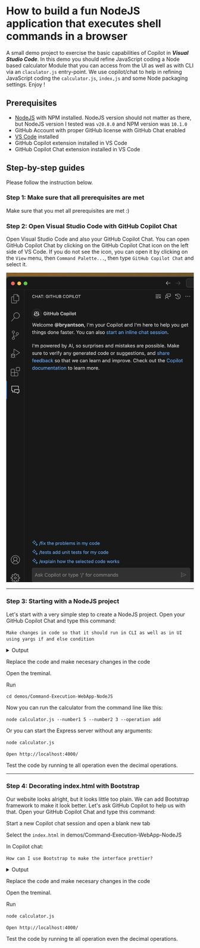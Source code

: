 # How to build a fun NodeJS application that executes shell commands in a browser

A small demo project to exercise the basic capabilities of Copilot in ***Visual Studio Code***. In this demo you should refine JavaScript coding a Node based calculator Module that you can access from the UI as well as with CLI via an `claculator.js` entry-point. We use copilot/chat to help in refining JavaScript coding the `calculator.js`, `index,js` and some Node packaging settings. Enjoy !

## Prerequisites

- [NodeJS](https://nodejs.org/en/download/) with NPM installed. NodeJS version should not matter as there, but NodeJS version I tested was `v20.8.0` and NPM version was `10.1.0`
- GitHub Account with proper GitHub license with GitHub Chat enabled
- [VS Code](https://code.visualstudio.com/download) installed
- GitHub Copilot extension installed in VS Code
- GitHub Copilot Chat extension installed in VS Code

## Step-by-step guides

Please follow the instruction below.

### Step 1: Make sure that all prerequisites are met

Make sure that you met all prerequisites are met :) 

### Step 2: Open Visual Studio Code with GitHub Copilot Chat

Open Visual Studio Code and also your GitHub Copilot Chat. You can open GitHub Copilot Chat by clicking on the GitHub Copilot Chat icon on the left side of VS Code. If you do not see the icon, you can open it by clicking on the `View` menu, then `Command Palette...`, then type `GitHub Copilot Chat` and select it.

![GitHub Copilot Chat](./images/0_CopilotChatOpen.jpg)

---
### Step 3: Starting with a NodeJS project

Let's start with a very simple step to create a NodeJS project. Open your GitHub Copilot Chat and type this command:

`Make changes in code so that it should run in CLI as well as in UI using yargs if and else condition`

  <details><summary>Output</summary> <p>

```
const express = require('express');
const bodyParser = require('body-parser');
const yargs = require('yargs');
const app = express();
const port = 4000;

app.use(express.static('Node-'));
app.use(bodyParser.urlencoded({ extended: true }));

class Calculator {
    constructor() {
        this.result = 0;
    }

    // ... rest of the Calculator class ...

}

if (process.argv.length > 2) {
    // If command line arguments are provided, use yargs to parse them
    const argv = yargs
        .option('number1', {
            alias: 'n1',
            description: 'First number',
            type: 'number',
        })
        .option('number2', {
            alias: 'n2',
            description: 'Second number',
            type: 'number',
        })
        .option('operation', {
            alias: 'o',
            description: 'Operation to perform',
            type: 'string',
        })
        .help()
        .alias('help', 'h')
        .argv;

    let calculator = new Calculator();
    let number1 = argv.number1;
    let number2 = argv.number2;
    let operation = argv.operation;

    // ... rest of the switch statement ...

    console.log(output.toString());
} else {
    // If no command line arguments are provided, start the Express server
    app.get('/', (req, res) => {
        res.sendFile(__dirname + '/index.html');
    });

    app.post('/calculate', (req, res) => {
        // ... rest of the POST handler ...
    });

    app.listen(port, () => {
        console.log(`Calculator app listening at http://localhost:${port}`);
    });
}
```

</p> </details>

Replace the code and make necesary changes in the code

Open the treminal.

Run

```
cd demos/Command-Execution-WebApp-NodeJS
```

Now you can run the calculator from the command line like this:

`node calculator.js --number1 5 --number2 3 --operation add`

Or you can start the Express server without any arguments:

`node calculator.js`

`Open http://localhost:4000/`

Test the code by running te all operation even the decimal operations.

---

### Step 4: Decorating index.html with Bootstrap

Our website looks alright, but it looks little too plain. We can add Bootstrap framework to make it look better. Let's ask GitHub Copilot to help us with that. Open your GitHub Copilot Chat and type this command:

Start a new Copilot chat session and open a blank new tab

Select the `index.html` in demos/Command-Execution-WebApp-NodeJS

In Copilot chat:


`How can I use Bootstrap to make the interface prettier?`

<details><summary>Output</summary> <p>

```
<!DOCTYPE html>
<html>
<head>
    <!-- Include Bootstrap CSS -->
    <link rel="stylesheet" href="https://stackpath.bootstrapcdn.com/bootstrap/4.5.0/css/bootstrap.min.css">
</head>
<body>

<div class="container">
    <h2 class="mt-4">Calculator</h2>

    <form action="/calculate" method="post" class="mt-4">
        <div class="form-group">
            <label for="number1">Number 1:</label>
            <input type="number" class="form-control" name="number1" step="0.01" id="number1">
        </div>
        <div class="form-group">
            <label for="number2">Number 2:</label>
            <input type="number" class="form-control" name="number2" step="0.01" id="number2">
        </div>
        <div class="form-group">
            <label for="operation">Operation:</label>
            <select class="form-control" name="operation" id="operation">
                <option value="add">Add</option>
                <option value="subtract">Subtract</option>
                <option value="multiply">Multiply</option>
                <option value="divide">Divide</option>
            </select>
        </div>
        <button type="submit" class="btn btn-primary">Calculate</button>
    </form>
</div>

<!-- Include Bootstrap JS -->
<script src="https://stackpath.bootstrapcdn.com/bootstrap/4.5.0/js/bootstrap.min.js"></script>

</body>
</html>
```

</p> </details>

Replace the code and make necesary changes in the code

Open the treminal.

Run

`node calculator.js`

`Open http://localhost:4000/`

Test the code by running te all operation even the decimal operations.
